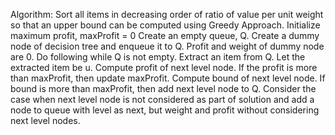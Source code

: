 





Algorithm:
Sort all items in decreasing order of ratio of value per unit weight so that an upper bound can be computed using Greedy Approach.
Initialize maximum profit, maxProfit = 0
Create an empty queue, Q.
Create a dummy node of decision tree and enqueue it to Q. Profit and weight of dummy node are 0.
Do following while Q is not empty.
Extract an item from Q. Let the extracted item be u.
Compute profit of next level node. If the profit is more than maxProfit, then update maxProfit.
Compute bound of next level node. If bound is more than maxProfit, then add next level node to Q.
Consider the case when next level node is not considered as part of solution and add a node to queue with level as next, but weight and profit without considering next level nodes.